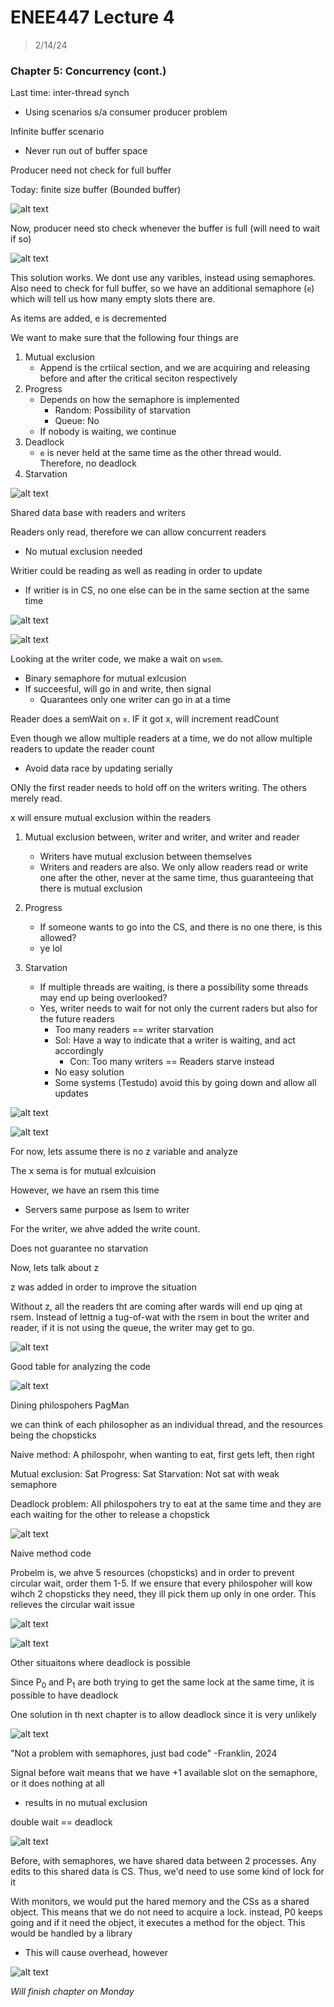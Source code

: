 # ENEE447 Lecture 4  

> 2/14/24

### Chapter 5: Concurrency (cont.)

Last time: inter-thread synch
* Using scenarios s/a consumer producer problem

Infinite buffer scenario
* Never run out of buffer space  

Producer need not check for full buffer  

Today: finite size buffer (Bounded buffer)  

![alt text](img/Lecture07/image.png)  

Now, producer need sto check whenever the buffer is full (will need to wait if so)

![alt text](img/Lecture07/image-1.png)  

This solution works. We dont use any varibles, instead using semaphores. Also need to check for full buffer, so we have an additional semaphore (`e`) which will tell us how many empty slots there are.  

As items are added, e is decremented  

We want to make sure that the following four things are  
1. Mutual exclusion
    * Append is the crtiical section, and we are acquiring and releasing before and after the critical seciton respectively 
2. Progress
    * Depends on how the semaphore is implemented
        * Random: Possibility of starvation
        * Queue: No 
    * If nobody is waiting, we continue
3. Deadlock
    * `e` is never held at the same time as the other thread would. Therefore, no deadlock
4. Starvation  

![alt text](img/Lecture07/image-2.png)

Shared data base with readers and writers  

Readers only read, therefore we can allow concurrent readers 
* No mutual exclusion needed

Writier could be reading as well as reading in order to update  
* If writier is in CS, no one else can be in the same section at the same time  

![alt text](img/Lecture07/image-3.png)  

![alt text](img/Lecture07/image-4.png)  

Looking at the writer code, we make a wait on `wsem`. 
* Binary semaphore for mutual exlcusion
* If succeesful, will go in and write, then signal
    * Quarantees only one writer can go in at a time  


Reader does a semWait on `x`. IF it got x, will increment readCount

Even though we allow multiple readers at a time, we do not allow multiple readers to update the reader count
* Avoid data race by updating serially

ONly the first reader needs to hold off on the writers writing. The others merely read.  

x will ensure mutual exclusion within the readers  

1. Mutual exclusion between, writer and writer, and writer and reader
    * Writers have mutual exclusion between themselves
    * Writers and readers are also. We only allow readers read or write one after the other, never at the same time, thus guaranteeing that there is mutual exclusion  

2. Progress
    * If someone wants to go into the CS, and there is no one there, is this allowed?
    * ye lol  

3. Starvation
    * If multiple threads are waiting, is there a possibility some threads may end up being overlooked? 
    * Yes, writer needs to wait for not only the current raders but also for the future readers 
        * Too many readers == writer starvation  
        * Sol: Have a way to indicate that a writer is waiting, and act accordingly
            * Con: Too many writers == Readers starve instead  
        * No easy solution
        * Some systems (Testudo) avoid this by going down and allow all updates

![alt text](img/Lecture07/image-5.png)  

![alt text](img/Lecture07/image-6.png)

For now, lets assume there is no z variable and analyze  

The x sema is for mutual exlcuision  

However, we have an rsem this time
* Servers same purpose as lsem to writer  

For the writer, we ahve added the write count.  

Does not guarantee no starvation  

Now, lets talk about z

z was added in order to improve the situation

Without z, all the readers tht are coming after wards will end up qing at rsem. Instead of lettnig a tug-of-wat with the rsem in bout the writer and reader, if it is not using the queue, the writer may get to go.  

![alt text](img/Lecture07/image-7.png)  

Good table for analyzing the code  

![alt text](img/Lecture07/image-8.png)

Dining philospohers PagMan  

we can think of each philosopher as an individual thread, and the resources being the chopsticks  

Naive method: A philospohr, when wanting to eat, first gets left, then right  

Mutual exclusion: Sat
Progress: Sat
Starvation: Not sat with weak semaphore  

Deadlock problem: All philospohers try to eat at the same time and they are each waiting for the other to release a chopstick  

![alt text](img/Lecture07/image-9.png)  

Naive method code  

Probelm is, we ahve 5 resources (chopsticks) and in order to prevent circular wait, order them 1-5. If we ensure that every philospoher will kow wihch 2 chopsticks they need, they ill pick them up only in one order. This relieves the circular wait issue  

![alt text](img/Lecture07/image-10.png)  

![alt text](img/Lecture07/image-11.png)  

Other situaitons where deadlock is possible  

Since P<sub>0</sub> and P<sub>1</sub> are both trying to get the same lock at the same time, it is possible to have deadlock  

One solution in th next chapter is to allow deadlock since it is very unlikely  

![alt text](img/Lecture07/image-12.png)  

"Not a problem with semaphores, just bad code" -Franklin, 2024  

Signal before wait means that we have +1 available slot on the semaphore, or it does nothing at all
* results in no mutual exclusion

double wait == deadlock  

![alt text](img/Lecture07/image-13.png)  

Before, with semaphores, we have shared data between 2 processes. Any edits to this shared data is CS. Thus, we'd need to use some kind of lock for it  

With monitors, we would put the hared memory and the CSs as a shared object. This means that we do not need to acquire a lock. instead, P0 keeps going and if it need the object, it executes a method for the object. This would be handled by a library  
* This will cause overhead, however  

![alt text](img/Lecture07/image-14.png)  

*Will finish chapter on Monday* 